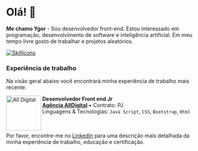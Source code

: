 # Olá! 👋
**Me chamo Ygor** - Sou desenvolvedor front-end. Estou interessado em programação, desenvolvimento de software e inteligência artificial. Em meu tempo livre gosto de trabalhar e projetos aleatórios.

[![SkillIcons](https://skillicons.dev/icons?i=js,html,css,bootstrap,java,spring,docker,nodejs,figma)](https://skillicons.dev)<br/>

### Experiência de trabalho
Na visão geral abaixo você encontrará minha experiência de trabalho mais recente:

[<img align="left" height="94px" width="94px" alt="All Digital" src="https://www.agenciaalldigital.com/imgs/favicon.webp"/>](https://www.agenciaalldigital.com)

**Desenvolvedor Front end Jr** \
[**Agência AllDigital**](https://www.agenciaalldigital.com) • Contrato: PJ \
Linguagens & Tecnologias: `Java Script`, `CSS`, `Bootstrap`, `Html` \
<br/>
<br/>

Por favor, encontre-me no [LinkedIn](https://br.linkedin.com/in/ygor-calimanis-b1a506204) para uma descrição mais detalhada da minha experiência de trabalho, educação e certificação.
